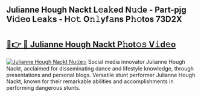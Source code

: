 ## Julianne Hough Nackt L𝚎a𝚔ed N𝚞𝚍e - Part-pjg Vi𝚍𝚎o L𝚎a𝚔s - H𝚘𝚝 O𝚗𝚕yf𝚊ns P𝚑𝚘tos 73D2X

# <h2><a href="http://kf3nj1o.oniu.top/?m=Julianne+Hough+Nackt">🔗👉 🔴 Julianne Hough Nackt P𝚑ot𝚘𝚜 V𝚒d𝚎o</a></h2>

[![Julianne Hough Nackt Nu𝚍e𝚜](https://i.imgur.com/0qMVB7G.gif)](http://kf3nj1o.oniu.top/?m=Julianne+Hough+Nackt)
Social media innovator Julianne Hough Nackt, acclaimed for disseminating dance and lifestyle knowledge, through presentations and personal blogs. Versatile stunt performer Julianne Hough Nackt, known for their remarkable abilities and accomplishments in performing dangerous stunts.  
